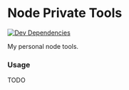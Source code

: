 # Node Private Tools

[![Dev Dependencies](https://david-dm.org/empirefox/node-private-tools/status.svg)](https://david-dm.org/empirefox/node-private-tools)

My personal node tools.

### Usage

TODO
